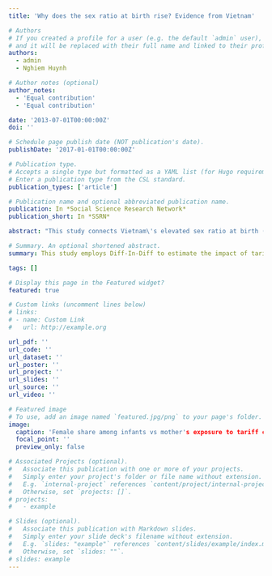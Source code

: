 ```yaml
---
title: 'Why does the sex ratio at birth rise? Evidence from Vietnam'

# Authors
# If you created a profile for a user (e.g. the default `admin` user), write the username (folder name) here
# and it will be replaced with their full name and linked to their profile.
authors:
  - admin
  - Nghiem Huynh

# Author notes (optional)
author_notes:
  - 'Equal contribution'
  - 'Equal contribution'

date: '2013-07-01T00:00:00Z'
doi: ''

# Schedule page publish date (NOT publication's date).
publishDate: '2017-01-01T00:00:00Z'

# Publication type.
# Accepts a single type but formatted as a YAML list (for Hugo requirements).
# Enter a publication type from the CSL standard.
publication_types: ['article']

# Publication name and optional abbreviated publication name.
publication: In *Social Science Research Network*
publication_short: In *SSRN*

abstract: "This study connects Vietnam\'s elevated sex ratio at birth (SRB) to the 2001 US-Vietnam Bilateral Trade Agreement. Our model incorporates three major factors that influence SRB: income, relative returns based on the child's sex, and fertility. The model presents twelve predictions, which are tested using large-scale repeated cross-sectional and panel surveys in a difference-in-difference design. The results indicate that mothers who experience larger tariff reductions tend to have a stronger preference for sons, work more, and desire fewer children. These findings suggest that fertility is the main driver of the elevated SRB. Overall, this paper highlights the interplay between cultural norms, maternal income, childcare, and fertility, revealing the unexpected demographic impact of trade policies."

# Summary. An optional shortened abstract.
summary: This study employs Diff-In-Diff to estimate the impact of tariff cuts following a major trade agreement on the labor supply and fertility decision of women in Vietnam. 

tags: []

# Display this page in the Featured widget?
featured: true

# Custom links (uncomment lines below)
# links:
# - name: Custom Link
#   url: http://example.org

url_pdf: ''
url_code: ''
url_dataset: ''
url_poster: ''
url_project: ''
url_slides: ''
url_source: ''
url_video: ''

# Featured image
# To use, add an image named `featured.jpg/png` to your page's folder.
image:
  caption: 'Female share among infants vs mother's exposure to tariff cuts, before and after 2001 US-VN Trade Agreement'
  focal_point: ''
  preview_only: false

# Associated Projects (optional).
#   Associate this publication with one or more of your projects.
#   Simply enter your project's folder or file name without extension.
#   E.g. `internal-project` references `content/project/internal-project/index.md`.
#   Otherwise, set `projects: []`.
# projects:
#   - example

# Slides (optional).
#   Associate this publication with Markdown slides.
#   Simply enter your slide deck's filename without extension.
#   E.g. `slides: "example"` references `content/slides/example/index.md`.
#   Otherwise, set `slides: ""`.
# slides: example
---
```


<!-- {{% callout note %}}
Click the _Cite_ button above to demo the feature to enable visitors to import publication metadata into their reference management software.
{{% /callout %}}

{{% callout note %}}
Create your slides in Markdown - click the _Slides_ button to check out the example.
{{% /callout %}} -->

<!-- Add the publication's **full text** or **supplementary notes** here. You can use rich formatting such as including [code, math, and images](https://docs.hugoblox.com/content/writing-markdown-latex/). -->
